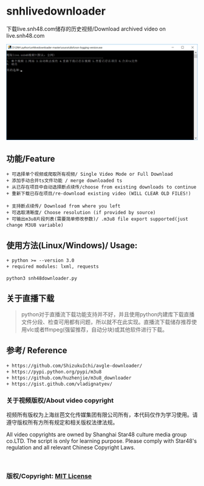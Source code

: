 # snhlivedownloader

下载live.snh48.com储存的历史视频/Download archived video on live.snh48.com

![example](source/example.gif)

## 功能/Feature

    + 可选择单个视频或爬取所有视频/ Single Video Mode or Full Download
    + 添加手动合并ts文件功能 / merge downloaded ts
    + 从已存在项目中自动选择断点续传/choose from existing downloads to continue
    + 重新下载已存在项目/re-download existing video (WILL CLEAR OLD FILES!)

    + 支持断点续传/ Download from where you left
    + 可选取清晰度/ Choose resolution (if provided by source)
    + 可输出m3u8片段列表(需要简单修改参数)/ .m3u8 file export supported(just change M3U8 variable)

## 使用方法(Linux/Windows)/ Usage:     

    + python >= --version 3.0
    + required modules: lxml, requests

 `python3 snh48downloader.py`
   
## 关于直播下载
> python对于直播流下载功能支持并不好，并且使用python内建库下载直播文件分段、检查可用都有问题，所以就不在此实现。直播流下载储存推荐使用vlc或者ffmpeg(强留推荐，自动分块)或其他软件进行下载。


## 参考/ Reference
    + https://github.com/ShizukuIchi/avgle-downloader/
    + https://pypi.python.org/pypi/m3u8
    + https://github.com/huzhenjie/m3u8_downloader
    + https://gist.github.com/vladignatyev/

### 关于视频版权/About video copyright
视频所有版权为上海丝芭文化传媒集团有限公司所有，本代码仅作为学习使用。请遵守版权所有方所有规定和相关版权法律法规。

All video copyrights are owned by Shanghai Star48 culture media group co.LTD. The script is only for learning purpose. Please comply with Star48's regulation and all relevant Chinese Copyright Laws.

&nbsp;

### 版权/Copyright: [MIT License](https://opensource.org/licenses/MIT)

